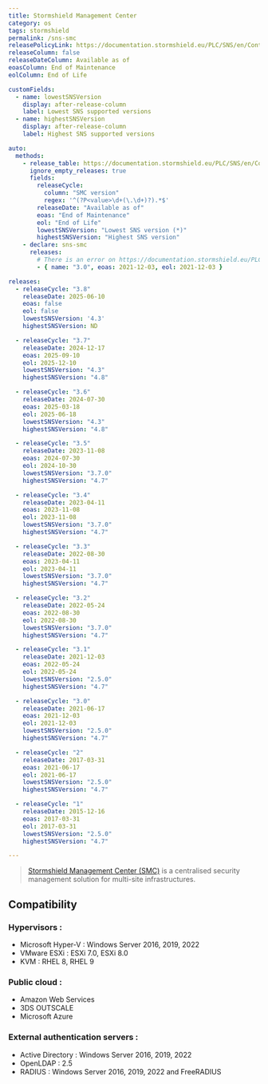 ```yaml
---
title: Stormshield Management Center
category: os
tags: stormshield
permalink: /sns-smc
releasePolicyLink: https://documentation.stormshield.eu/PLC/SNS/en/Content/SNS_Product_Life_Cycle/Matrices_SMC.htm
releaseColumn: false
releaseDateColumn: Available as of
eoasColumn: End of Maintenance
eolColumn: End of Life

customFields:
  - name: lowestSNSVersion
    display: after-release-column
    label: Lowest SNS supported versions
  - name: highestSNSVersion
    display: after-release-column
    label: Highest SNS supported versions

auto:
  methods:
    - release_table: https://documentation.stormshield.eu/PLC/SNS/en/Content/SNS_Product_Life_Cycle/Matrices_SMC.htm
      ignore_empty_releases: true
      fields:
        releaseCycle:
          column: "SMC version"
          regex: '^(?P<value>\d+(\.\d+)?).*$'
        releaseDate: "Available as of"
        eoas: "End of Maintenance"
        eol: "End of Life"
        lowestSNSVersion: "Lowest SNS version (*)"
        highestSNSVersion: "Highest SNS version"
    - declare: sns-smc
      releases:
        # There is an error on https://documentation.stormshield.eu/PLC/SNS/en/Content/SNS_Product_Life_Cycle/Matrices_SMC.htm.
        - { name: "3.0", eoas: 2021-12-03, eol: 2021-12-03 }

releases:
  - releaseCycle: "3.8"
    releaseDate: 2025-06-10
    eoas: false
    eol: false
    lowestSNSVersion: '4.3'
    highestSNSVersion: ND

  - releaseCycle: "3.7"
    releaseDate: 2024-12-17
    eoas: 2025-09-10
    eol: 2025-12-10
    lowestSNSVersion: "4.3"
    highestSNSVersion: "4.8"

  - releaseCycle: "3.6"
    releaseDate: 2024-07-30
    eoas: 2025-03-18
    eol: 2025-06-18
    lowestSNSVersion: "4.3"
    highestSNSVersion: "4.8"

  - releaseCycle: "3.5"
    releaseDate: 2023-11-08
    eoas: 2024-07-30
    eol: 2024-10-30
    lowestSNSVersion: "3.7.0"
    highestSNSVersion: "4.7"

  - releaseCycle: "3.4"
    releaseDate: 2023-04-11
    eoas: 2023-11-08
    eol: 2023-11-08
    lowestSNSVersion: "3.7.0"
    highestSNSVersion: "4.7"

  - releaseCycle: "3.3"
    releaseDate: 2022-08-30
    eoas: 2023-04-11
    eol: 2023-04-11
    lowestSNSVersion: "3.7.0"
    highestSNSVersion: "4.7"

  - releaseCycle: "3.2"
    releaseDate: 2022-05-24
    eoas: 2022-08-30
    eol: 2022-08-30
    lowestSNSVersion: "3.7.0"
    highestSNSVersion: "4.7"

  - releaseCycle: "3.1"
    releaseDate: 2021-12-03
    eoas: 2022-05-24
    eol: 2022-05-24
    lowestSNSVersion: "2.5.0"
    highestSNSVersion: "4.7"

  - releaseCycle: "3.0"
    releaseDate: 2021-06-17
    eoas: 2021-12-03
    eol: 2021-12-03
    lowestSNSVersion: "2.5.0"
    highestSNSVersion: "4.7"

  - releaseCycle: "2"
    releaseDate: 2017-03-31
    eoas: 2021-06-17
    eol: 2021-06-17
    lowestSNSVersion: "2.5.0"
    highestSNSVersion: "4.7"

  - releaseCycle: "1"
    releaseDate: 2015-12-16
    eoas: 2017-03-31
    eol: 2017-03-31
    lowestSNSVersion: "2.5.0"
    highestSNSVersion: "4.7"

---
```


> [Stormshield Management Center (SMC)](https://www.stormshield.com/products-services/products/network-security/administration-tools-sns-firewalls/stormshield-management-center/) is a centralised security management solution for multi-site infrastructures.

## Compatibility

### Hypervisors :

- Microsoft Hyper-V : Windows Server 2016, 2019, 2022
- VMware ESXi : ESXi 7.0, ESXi 8.0
- KVM : RHEL 8, RHEL 9

### Public cloud :

- Amazon Web Services
- 3DS OUTSCALE
- Microsoft Azure

### External authentication servers :

- Active Directory : Windows Server 2016, 2019, 2022
- OpenLDAP : 2.5
- RADIUS : Windows Server 2016, 2019, 2022 and FreeRADIUS

